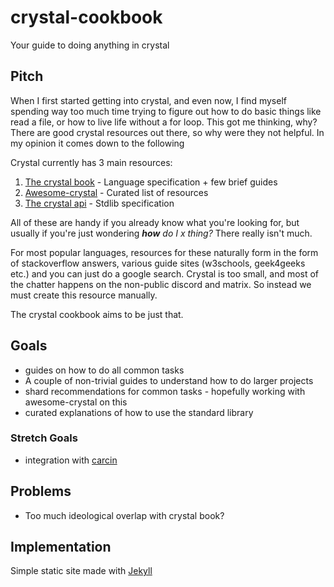 # crystal-cookbook
Your guide to doing anything in crystal

## Pitch
When I first started getting into crystal, and even now, I find myself spending way too much time trying to figure out how to do basic things like read a file, or how to live life without a for loop. This got me thinking, why? There are good crystal resources out there, so why were they not helpful. In my opinion it comes down to the following

Crystal currently has 3 main resources:
1. [The crystal book](https://crystal-lang.org/reference/1.8/) - Language specification + few brief guides
2. [Awesome-crystal](https://github.com/veelenga/awesome-crystal) - Curated list of resources
3. [The crystal api](https://crystal-lang.org/api/1.8.2/) - Stdlib specification

All of these are handy if you already know what you're looking for, but usually if you're just wondering ***how** do I x thing?* There really isn't much.

For most popular languages, resources for these naturally form in the form of stackoverflow answers, various guide sites (w3schools, geek4geeks etc.) and you can just do a google search. Crystal is too small, and most of the chatter happens on the non-public discord and matrix. So instead we must create this resource manually.

The crystal cookbook aims to be just that. 

## Goals
- guides on how to do all common tasks
- A couple of non-trivial guides to understand how to do larger projects
- shard recommendations for common tasks - hopefully working with awesome-crystal on this
- curated explanations of how to use the standard library

### Stretch Goals
- integration with [carcin](https://github.com/jhass/carc.in)

## Problems
- Too much ideological overlap with crystal book?

## Implementation 
Simple static site made with [Jekyll](https://jekyllrb.com)
